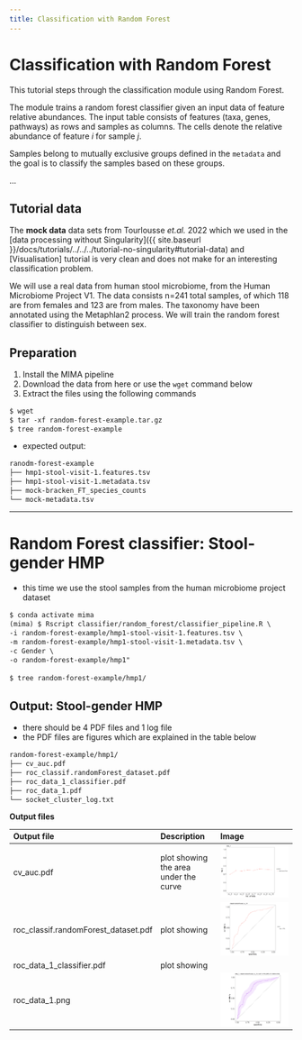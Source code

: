 ```yaml
---
title: Classification with Random Forest
---
```


# Classification with Random Forest

This tutorial steps through the classification module using Random Forest.

The module trains a random forest classifier given an input data of feature relative abundances. The input table consists of features (taxa, genes, pathways) as rows and samples as columns. The cells denote the relative abundance of feature $i$ for sample $j$.

Samples belong to mutually exclusive groups defined in the `metadata` and the goal is to classify the samples based on these groups.

...

## Tutorial data

The **mock data** data sets from Tourlousse *et.al.* 2022 which we used in the [data processing without Singularity]({{ site.baseurl }}/docs/tutorials/../../../tutorial-no-singularity#tutorial-data) and [Visualisation] tutorial is very clean and does not make for an interesting classification problem. 

We will use a real data from human stool microbiome, from the Human Microbiome Project V1. The data consists n=241 total samples, of which 118 are from females and 123 are from males. The taxonomy have been annotated using the Metaphlan2 process. We will train the random forest classifier to distinguish between sex.

## Preparation

1. Install the MIMA pipeline
2. Download the data from here or use the `wget` command below
3. Extract the files using the following commands

```
$ wget
$ tar -xf random-forest-example.tar.gz
$ tree random-forest-example
```

- expected output:
```
ranodm-forest-example
├── hmp1-stool-visit-1.features.tsv
├── hmp1-stool-visit-1.metadata.tsv
├── mock-bracken_FT_species_counts
└── mock-metadata.tsv
```

----


# Random Forest classifier: Stool-gender HMP

- this time we use the stool samples from the human microbiome project dataset

```
$ conda activate mima
(mima) $ Rscript classifier/random_forest/classifier_pipeline.R \
-i random-forest-example/hmp1-stool-visit-1.features.tsv \
-m random-forest-example/hmp1-stool-visit-1.metadata.tsv \
-c Gender \
-o random-forest-example/hmp1"

$ tree random-forest-example/hmp1/
```

## Output: Stool-gender HMP

- there should be 4 PDF files and 1 log file
- the PDF files are figures which are explained in the table below

```
random-forest-example/hmp1/
├── cv_auc.pdf
├── roc_classif.randomForest_dataset.pdf
├── roc_data_1_classifier.pdf
├── roc_data_1.pdf
└── socket_cluster_log.txt
```

**Output files**

| Output file | Description | Image |
|:------------|:------------|:---------|
| cv_auc.pdf  | plot showing the area under the curve | ![](../../assets/img/tutorials/classifer/random-forest-HMP/cv_auc.png) |
| roc_classif.randomForest_dataset.pdf | plot showing | ![](../../assets/img/tutorials/classifer/random-forest-HMP/roc_classif.randomForest_dataset.png) |
| roc_data_1_classifier.pdf | plot showing | | ![](../../assets/img/tutorials/classifer/random-forest-HMP/roc_data_1_classifier.png) |
| roc_data_1.png | | ![](../../assets/img/tutorials/classifer/random-forest-HMP/roc_data_1.png) |

